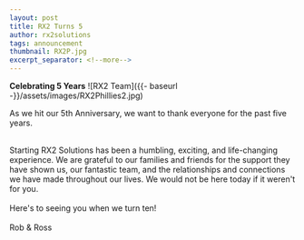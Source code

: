 ```yaml
---
layout: post
title: RX2 Turns 5
author: rx2solutions
tags: announcement
thumbnail: RX2P.jpg
excerpt_separator: <!--more-->
---
```


**Celebrating 5 Years**
![RX2 Team]({{- baseurl -}}/assets/images/RX2Phillies2.jpg)<br>

As we hit our 5th Anniversary, we want to thank everyone for the past five years. <br>
<!--more-->
<br>
Starting RX2 Solutions has been a humbling, exciting, and life-changing experience. We are grateful to our families and friends for the support they have shown us, our fantastic team, and the relationships and connections we have made throughout our lives. We would not be here today if it weren't for you. <br>
<br>
Here's to seeing you when we turn ten! <br>
<br>
Rob & Ross <br>
<br>


